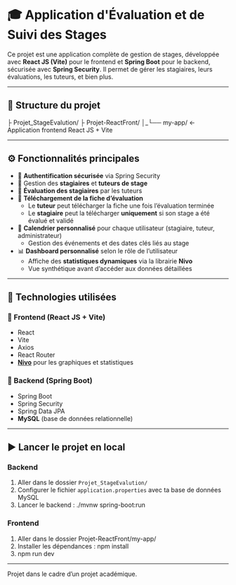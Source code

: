 # 🎓 Application d'Évaluation et de Suivi des Stages

Ce projet est une application complète de gestion de stages, développée avec **React JS (Vite)** pour le frontend et **Spring Boot** pour le backend, sécurisée avec **Spring Security**. Il permet de gérer les stagiaires, leurs évaluations, les tuteurs, et bien plus.

---

## 📁 Structure du projet
├ Projet_StageEvalution/
├ Projet-ReactFront/
│_└── my-app/ ← Application frontend React JS + Vite

---

## ⚙️ Fonctionnalités principales

- 🔐 **Authentification sécurisée** via Spring Security
- 👥 Gestion des **stagiaires** et **tuteurs de stage**
- 📝 **Évaluation des stagiaires** par les tuteurs
- 📄 **Téléchargement de la fiche d’évaluation**
  - Le **tuteur** peut télécharger la fiche une fois l’évaluation terminée
  - Le **stagiaire** peut la télécharger **uniquement** si son stage a été évalué et validé
- 📅 **Calendrier personnalisé** pour chaque utilisateur (stagiaire, tuteur, administrateur)
  - Gestion des événements et des dates clés liés au stage
- 📊 **Dashboard personnalisé** selon le rôle de l’utilisateur
  - Affiche des **statistiques dynamiques** via la librairie **Nivo**
  - Vue synthétique avant d’accéder aux données détaillées

---

## 🧰 Technologies utilisées

### 🔹 Frontend (React JS + Vite)
- React
- Vite
- Axios
- React Router
- **[Nivo](https://nivo.rocks/)** pour les graphiques et statistiques

### 🔸 Backend (Spring Boot)
- Spring Boot
- Spring Security
- Spring Data JPA
- **MySQL** (base de données relationnelle)

---

## ▶️ Lancer le projet en local

### Backend
1. Aller dans le dossier `Projet_StageEvalution/`
2. Configurer le fichier `application.properties` avec ta base de données MySQL
3. Lancer le backend : ./mvnw spring-boot:run

### Frontend
1. Aller dans le dossier Projet-ReactFront/my-app/
2. Installer les dépendances : npm install
3. npm run dev

---
Projet dans le cadre d’un projet académique.










